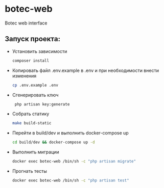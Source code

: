 # botec-web
Botec web interface

## Запуск проекта:
- Установить зависимости
   ```bash
  composer install
   ```
- Копировать файл .env.example в .env и при необходимости внести изменения
   ```bash
  cp .env.example .env
  ```
- Сгенерировать ключ
  ```bash
   php artisan key:generate
  ````
- Собрать статику
   ```bash
   make build-static
   ```
- Перейти в build/dev и выполнить docker-compose up
   ```bash
   cd build/dev && docker-compose up -d
   ```
- Выполнить миграции
   ```bash
   docker exec botec-web /bin/sh -c "php artisan migrate"
   ```
- Прогнать тесты
   ```bash
   docker exec botec-web /bin/sh -c "php artisan test"
   ``` 
